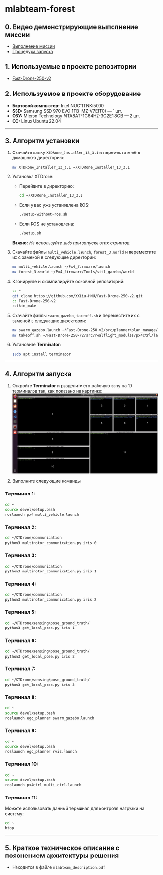 # mlabteam-forest

## 0. Видео демонстрирующие выполнение миссии
- [Выполнение миссии](https://disk.yandex.ru/i/Ezrg56YmDXLcKA)
- [Процедура запуска](https://disk.yandex.ru/i/zDvLoZwLS5xmXw)

## 1. Используемые в проекте репозитории

- [Fast-Drone-250-v2](https://github.com/ZJU-FAST-Lab/Fast-Drone-250-v2)

## 2. Используемое в проекте оборудование

- **Бортовой компьютер:** Intel NUC11TNKi5000 
- **SSD:** Samsung SSD 970 EVO 1TB (MZ-V7E1T0) — 1 шт.  
- **ОЗУ:** Micron Technology MTA8ATF1G64HZ-3G2E1 8GB — 2 шт.  
- **ОС:** Linux Ubuntu 22.04  

---

## 3. Алгоритм установки

1. Скачайте папку `XTDRone_Installer_13_3.1` и переместите её в домашнюю директорию:
   ```bash
   mv XTDRone_Installer_13_3.1 ~/XTDRone_Installer_13_3.1
   ```

2. Установка XTDrone:
   - Перейдите в директорию:
      ```bash
      cd ~/XTDRone_Installer_13_3.1
      ```
   - Если у вас уже установлена ROS:
     ```bash
     ./setup-without-ros.sh
     ```
   - Если ROS не установлена:
     ```bash
     ./setup.sh
     ```
   **Важно:** *Не используйте `sudo` при запуске этих скриптов.*

3. Скачайте файлы `multi_vehicle.launch`, `forest_3.world` и переместите их с заменой в следующие директории:
   ```bash
   mv multi_vehicle.launch ~/Px4_firmware/launch
   mv forest_3.world ~/Px4_firmware/Tools/sitl_gazebo/world
   ```

4. Клонируйте и скомпилируйте основной репозиторий:
   ```bash
   cd ~
   git clone https://github.com/XXLiu-HNU/Fast-Drone-250-v2.git
   cd Fast-Drone-250-v2
   catkin_make
   ```

5. Скачайте файлы `swarm_gazebo`, `takeoff.sh` и переместите их с заменой в следующие директории:
   ```bash
   mv swarm_gazebo.launch ~/Fast-Drone-250-v2/src/planner/plan_manage/launch
   mv takeoff.sh ~/Fast-Drone-250-v2/src/realflight_modules/px4ctrl/launch
   ```

6. Установите **Terminator**:
   ```bash
   sudo apt install terminator
   ```

---

## 4. Алгоритм запуска

1. Откройте **Terminator** и разделите его рабочую зону на 10 терминалов так, как показано на картинке:
![](mlabteam-forest_terminator.jpeg)

2. Выполните следующие команды:

### Терминал 1:
```bash
cd ~
source devel/setup.bash
roslaunch px4 multi_vehicle.launch
```

### Терминал 2:
```bash
cd ~/XTDrone/communication
python3 multirotor_communication.py iris 0
```

### Терминал 3:
```bash
cd ~/XTDrone/communication
python3 multirotor_communication.py iris 1
```

### Терминал 4:
```bash
cd ~/XTDrone/communication
python3 multirotor_communication.py iris 2
```

### Терминал 5:
```bash
cd ~/XTDrone/sensing/pose_ground_truth/
python3 get_local_pose.py iris 1
```

### Терминал 6:
```bash
cd ~/XTDrone/sensing/pose_ground_truth/
python3 get_local_pose.py iris 2
```

### Терминал 7:
```bash
cd ~/XTDrone/sensing/pose_ground_truth/
python3 get_local_pose.py iris 3
```

### Терминал 8:
```bash
cd ~
source devel/setup.bash
roslaunch ego_planner swarm_gazebo.launch
```

### Терминал 9:
```bash
cd ~
source devel/setup.bash
roslaunch ego_planner rviz.launch
```

### Терминал 10:
```bash
cd ~
source devel/setup.bash
roslaunch px4ctrl multi_ctrl.launch
```

### Терминал 11:
Можете использовать данный терминал для контроля нагрузки на систему:
```bash
cd ~
htop
```

---

## 5. Краткое техническое описание с пояснением архитектуры решения

- Находится в файле `mlabteam_description.pdf`
